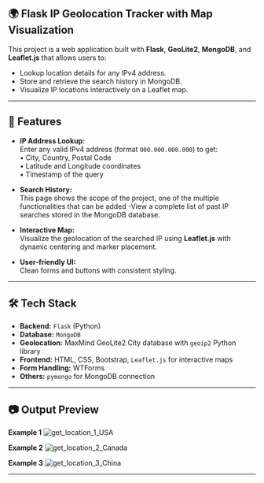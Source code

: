 ## 🌍 Flask IP Geolocation Tracker with Map Visualization

This project is a web application built with **Flask**, **GeoLite2**, **MongoDB**, and **Leaflet.js** that allows users to:

- Lookup location details for any IPv4 address.
- Store and retrieve the search history in MongoDB.
- Visualize IP locations interactively on a Leaflet map.

---

## 🔧 Features

- **IP Address Lookup:**  
  Enter any valid IPv4 address (format `000.000.000.000`) to get:  
  • City, Country, Postal Code  
  • Latitude and Longitude coordinates  
  • Timestamp of the query

- **Search History:**  
  This page shows the scope of the project, one of the multiple functionalities that can be added
  -View a complete list of past IP searches stored in the MongoDB database.

- **Interactive Map:**  
  Visualize the geolocation of the searched IP using **Leaflet.js** with dynamic centering and marker placement.

- **User-friendly UI:**  
  Clean forms and buttons with consistent styling.

---

## 🛠️ Tech Stack

- **Backend:** `Flask` (Python)  
- **Database:** `MongoDB`  
- **Geolocation:** MaxMind GeoLite2 City database with `geoip2` Python library  
- **Frontend:** HTML, CSS, Bootstrap, `Leaflet.js` for interactive maps  
- **Form Handling:** WTForms  
- **Others:** `pymongo` for MongoDB connection

---


## 📷 Output Preview

**Example 1**
![get_location_1_USA](https://github.com/user-attachments/assets/3f8cbf34-20a9-4e5f-8937-162f4f60c574)

**Example 2**
![get_location_2_Canada](https://github.com/user-attachments/assets/2479e13f-fb27-4aa1-978c-82afcc455685)

**Example 3**
![get_location_3_China](https://github.com/user-attachments/assets/44bfed72-09d4-4a92-a333-df6ebb8f592b)


---
